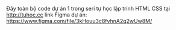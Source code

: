  Đây toàn bộ code dự án 1 trong seri tự học lập trinh HTML CSS tại http://tuhoc.cc link Figma dự án:
 https://www.figma.com/file/3kHouu3c8fvhnA2q2wUw8M/
